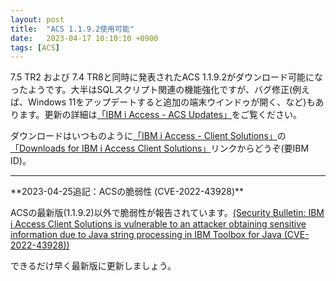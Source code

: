 ```yaml
---
layout: post
title:  "ACS 1.1.9.2使用可能"
date:   2023-04-17 10:10:10 +0900
tags: [ACS]
---
```

7.5 TR2 および 7.4 TR8と同時に発表されたACS 1.1.9.2がダウンロード可能になったようです。大半はSQLスクリプト関連の機能強化ですが、バグ修正(例えば、Windows 11をアップデートすると追加の端末ウインドゥが開く、など)もあります。更新の詳細は[「IBM i Access - ACS Updates」](https://www.ibm.com/support/pages/ibm-i-access-acs-updates)をご覧ください。

ダウンロードはいつものように[「IBM i Access - Client Solutions」](https://www.ibm.com/support/pages/ibm-i-access-client-solutions)の[「Downloads for IBM i Access Client Solutions」](https://www.ibm.com/resources/mrs/assets?source=swg-ia)リンクからどうぞ(要IBM ID)。

---
<P></P>
**2023-04-25追記：ACSの脆弱性 (CVE-2022-43928)**

ACSの最新版(1.1.9.2)以外で脆弱性が報告されています。[(Security Bulletin: IBM i Access Client Solutions is vulnerable to an attacker obtaining sensitive information due to Java string processing in IBM Toolbox for Java (CVE-2022-43928))](https://www.ibm.com/support/pages/node/6985321)

できるだけ早く最新版に更新しましょう。
